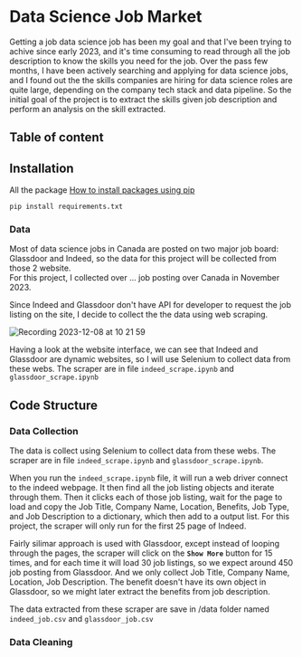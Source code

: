 # Data Science Job Market

Getting a job data science job has been my goal and that I've been trying to achive since early 2023, and it's time consuming to read through all the job description to know the skills you need for the job. Over the pass few months, I have been actively searching and applying for data science jobs, and I found out the the skills companies are hiring for data science roles are quite large, depending on the company tech stack and data pipeline. So the initial goal of the project is to extract the skills given job description and perform an analysis on the skill extracted.

## Table of content

## Installation
All the package 
[How to install packages using pip]([https://www.google.com](https://packaging.python.org/en/latest/tutorials/installing-packages/)https://packaging.python.org/en/latest/tutorials/installing-packages/)  
```console
pip install requirements.txt
```


### Data
Most of data science jobs in Canada are posted on two major job board: Glassdoor and Indeed, so the data for this project will be collected from those 2 website.  
For this project, I collected over ... job posting over Canada in November 2023.  

Since Indeed and Glassdoor don't have API for developer to request the job listing on the site, I decide to collect the the data using web scraping.
  
![Recording 2023-12-08 at 10 21 59](https://github.com/alextr1602/data-science-job-market/assets/134574511/6857efc3-f12a-460d-9b24-ce3be464bc16)
    
Having a look at the website interface, we can see that Indeed and Glassdoor are dynamic websites, so I will use Selenium to collect data from these webs. The scraper are in file `indeed_scrape.ipynb` and `glassdoor_scrape.ipynb`  

## Code Structure 

### Data Collection
  
The data is collect using Selenium to collect data from these webs. The scraper are in file `indeed_scrape.ipynb` and `glassdoor_scrape.ipynb`.  
  
When you run the `indeed_scrape.ipynb` file, it will run a web driver connect to the indeed webpage. It then find all the job listing objects and iterate through them. Then it clicks each of those job listing, wait for the page to load and copy the Job Title, Company Name, Location, Benefits, Job Type, and Job Description to a dictionary, which then add to a output list. For this project, the scraper will only run for the first 25 page of Indeed.

Fairly silimar approach is used with Glassdoor, except instead of looping through the pages, the scraper will click on the **`Show More`** button for 15 times, and for each time it will load 30 job listings, so we expect around 450 job posting from Glassdoor. And we only collect Job Title, Company Name, Location, Job Description. The benefit doesn't have its own object in Glassdoor, so we might later extract the benefits from job description.

The data extracted from these scraper are save in /data folder named `indeed_job.csv` and `glassdoor_job.csv`

### Data Cleaning




